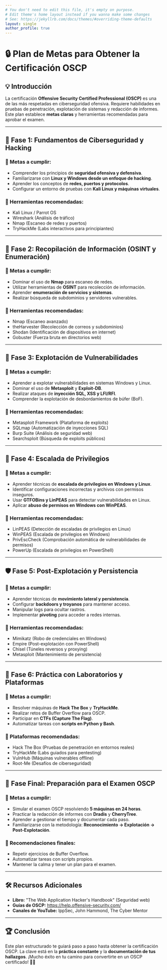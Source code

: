 ```yaml
---
# You don't need to edit this file, it's empty on purpose.
# Edit theme's home layout instead if you wanna make some changes
# See: https://jekyllrb.com/docs/themes/#overriding-theme-defaults
layout: single
author_profile: true
---
```


# 🔒 Plan de Metas para Obtener la Certificación OSCP

## 💡 Introducción
La certificación **Offensive Security Certified Professional (OSCP)** es una de las más respetadas en ciberseguridad ofensiva. Requiere habilidades en pruebas de penetración, explotación de sistemas y redacción de informes. Este plan establece **metas claras** y herramientas recomendadas para aprobar el examen.

---
## 🌟 Fase 1: Fundamentos de Ciberseguridad y Hacking
### 📝 Metas a cumplir:
- Comprender los principios de **seguridad ofensiva y defensiva**.
- Familiarizarse con **Linux y Windows desde un enfoque de hacking**.
- Aprender los conceptos de **redes, puertos y protocolos**.
- Configurar un entorno de pruebas con **Kali Linux y máquinas virtuales**.

### 🔧 Herramientas recomendadas:
- Kali Linux / Parrot OS
- Wireshark (Análisis de tráfico)
- Nmap (Escaneo de redes y puertos)
- TryHackMe (Labs interactivos para principiantes)

---
## 🔎 Fase 2: Recopilación de Información (OSINT y Enumeración)
### 📝 Metas a cumplir:
- Dominar el uso de **Nmap** para escaneo de redes.
- Utilizar herramientas de **OSINT** para recolección de información.
- Aprender **enumeración de servicios y sistemas**.
- Realizar búsqueda de subdominios y servidores vulnerables.

### 🔧 Herramientas recomendadas:
- Nmap (Escaneo avanzado)
- theHarvester (Recolección de correos y subdominios)
- Shodan (Identificación de dispositivos en internet)
- Gobuster (Fuerza bruta en directorios web)

---
## 🔋 Fase 3: Explotación de Vulnerabilidades
### 📝 Metas a cumplir:
- Aprender a explotar vulnerabilidades en sistemas Windows y Linux.
- Dominar el uso de **Metasploit** y **Exploit-DB**.
- Realizar ataques de **inyección SQL, XSS y LFI/RFI**.
- Comprender la explotación de desbordamientos de búfer (BoF).

### 🔧 Herramientas recomendadas:
- Metasploit Framework (Plataforma de exploits)
- SQLmap (Automatización de inyecciones SQL)
- Burp Suite (Análisis de seguridad web)
- Searchsploit (Búsqueda de exploits públicos)

---
## 🔧 Fase 4: Escalada de Privilegios
### 📝 Metas a cumplir:
- Aprender técnicas de **escalada de privilegios en Windows y Linux**.
- Identificar configuraciones incorrectas y archivos con permisos inseguros.
- Usar **GTFOBins y LinPEAS** para detectar vulnerabilidades en Linux.
- Aplicar **abuso de permisos en Windows con WinPEAS**.

### 🔧 Herramientas recomendadas:
- LinPEAS (Detección de escaladas de privilegios en Linux)
- WinPEAS (Escalada de privilegios en Windows)
- PrivEscCheck (Comprobación automática de vulnerabilidades de permisos)
- PowerUp (Escalada de privilegios en PowerShell)

---
## 🛡️ Fase 5: Post-Explotación y Persistencia
### 📝 Metas a cumplir:
- Aprender técnicas de **movimiento lateral y persistencia**.
- Configurar **backdoors y troyanos** para mantener acceso.
- Manipular logs para ocultar rastros.
- Implementar **pivoting** para acceder a redes internas.

### 🔧 Herramientas recomendadas:
- Mimikatz (Robo de credenciales en Windows)
- Empire (Post-explotación con PowerShell)
- Chisel (Túneles reversos y proxying)
- Metasploit (Mantenimiento de persistencia)

---
## 🎯 Fase 6: Práctica con Laboratorios y Plataformas
### 📝 Metas a cumplir:
- Resolver máquinas de **Hack The Box** y **TryHackMe**.
- Realizar retos de Buffer Overflow para OSCP.
- Participar en **CTFs (Capture The Flag)**.
- Automatizar tareas con **scripts en Python y Bash**.

### 🔧 Plataformas recomendadas:
- Hack The Box (Pruebas de penetración en entornos reales)
- TryHackMe (Labs guiados para pentesting)
- VulnHub (Máquinas vulnerables offline)
- Root-Me (Desafíos de ciberseguridad)

---
## 🎉 Fase Final: Preparación para el Examen OSCP
### 📝 Metas a cumplir:
- Simular el examen OSCP resolviendo **5 máquinas en 24 horas**.
- Practicar la redacción de informes con **Dradis** y **CherryTree**.
- Aprender a gestionar el tiempo y documentar cada paso.
- Familiarizarse con la metodología: **Reconocimiento → Explotación → Post-Explotación**.

### 🔧 Recomendaciones finales:
- Repetir ejercicios de Buffer Overflow.
- Automatizar tareas con scripts propios.
- Mantener la calma y tener un plan para el examen.

---
## 🛠️ Recursos Adicionales
- **Libro:** "The Web Application Hacker's Handbook" (Seguridad web)
- **Guías de OSCP:** https://help.offensive-security.com/
- **Canales de YouTube:** IppSec, John Hammond, The Cyber Mentor

---
## 🏆 Conclusión
Este plan estructurado te guiará paso a paso hasta obtener la certificación OSCP. La clave está en la **práctica constante** y la **documentación de tus hallazgos**. ¡Mucho éxito en tu camino para convertirte en un OSCP certificado! 💪🚀

